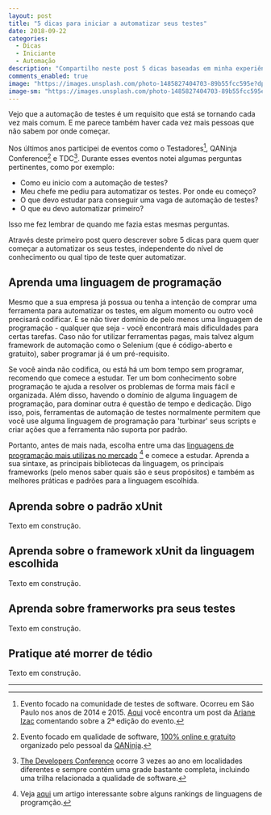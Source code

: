 ```yaml
---
layout: post
title: "5 dicas para iniciar a automatizar seus testes"
date: 2018-09-22
categories:
  - Dicas
  - Iniciante
  - Automação
description: "Compartilho neste post 5 dicas baseadas em minha experiência para quem quer inciar no mundo da automação de testes."
comments_enabled: true
image: "https://images.unsplash.com/photo-1485827404703-89b55fcc595e?dpr=1&auto=format&fit=crop&w=2000&h=1200&q=80&cs=tinysrgb"
image-sm: "https://images.unsplash.com/photo-1485827404703-89b55fcc595e?dpr=1&auto=format&fit=crop&w=500&h=300&q=80&cs=tinysrgb"
---
```


Vejo que a automação de testes é um requisito que está se tornando cada vez mais comum.
E me parece também haver cada vez mais pessoas que não sabem por onde começar.

Nos últimos anos participei de eventos como o Testadores[^Testadores], QANinja Conference[^QANinjaConf] e TDC[^TDC].
Durante esses eventos notei algumas perguntas pertinentes, como por exemplo:

- Como eu inicio com a automação de testes?
- Meu chefe me pediu para automatizar os testes. Por onde eu começo?
- O que devo estudar para conseguir uma vaga de automação de testes?
- O que eu devo automatizar primeiro?

Isso me fez lembrar de quando me fazia estas mesmas perguntas.

Através deste primeiro post quero descrever sobre 5 dicas para quem quer começar a automatizar os seus testes, independente do nível de conhecimento ou qual tipo de teste quer automatizar.

[^TDC]: [The Developers Conference](http://www.thedevelopersconference.com.br) ocorre 3 vezes ao ano em localidades diferentes e sempre contém uma grade bastante completa, incluindo uma trilha relacionada a qualidade de software.
[^Testadores]: Evento focado na comunidade de testes de software. Ocorreu em São Paulo nos anos de 2014 e 2015. [Aqui](http://www.matera.com/br/2015/10/26/testadores-2015-eu-vou/) você encontra um post da [Ariane Izac](https://twitter.com/arianizac) comentando sobre a 2ª edição do evento.
[^QANinjaConf]: Evento focado em qualidade de software, [100% online e gratuito](http://www.qaninjaconference.com/2016/) organizado pelo pessoal da [QANinja](https://qaninja.io/).

## Aprenda uma linguagem de programação

Mesmo que a sua empresa já possua ou tenha a intenção de comprar uma ferramenta para automatizar os testes, em algum momento ou outro você precisará codificar. E se não tiver domínio de pelo menos uma linguagem de programação - qualquer que seja - você encontrará mais dificuldades para certas tarefas. Caso não for utilizar ferramentas pagas, mais talvez algum framework de automação como o Selenium (que é código-aberto e gratuito), saber programar já é um pré-requisito.

Se você ainda não codifica, ou está há um bom tempo sem programar, recomendo que comece a estudar. Ter um bom conhecimento sobre programação te ajuda a resolver os problemas de forma mais fácil e organizada. Além disso, havendo o domínio de alguma linguagem de programação, para dominar outra é questão de tempo e dedicação. Digo isso, pois, ferramentas de automação de testes normalmente permitem que você use alguma linguagem de programação para 'turbinar' seus scripts e criar ações que a ferramenta não suporta por padrão.

Portanto, antes de mais nada, escolha entre uma das [linguagens de programação mais utilizas no mercado](https://www.showmetech.com.br/as-linguagens-de-programacao-mais-usadas-de-2017-ate-julho/) [^Rankings] e comece a estudar. Aprenda a sua sintaxe, as principais bibliotecas da linguagem, os principais frameworks (pelo menos saber quais são e seus propósitos) e também as melhores práticas  e padrões para a linguagem escolhida.

[^Rankings]: Veja [aqui](https://www.showmetech.com.br/as-linguagens-de-programacao-mais-usadas-de-2017-ate-julho/) um artigo interessante sobre alguns rankings de linguagens de programção.

## Aprenda sobre o padrão xUnit

Texto em construção.

## Aprenda sobre o framework xUnit da linguagem escolhida

Texto em construção.

## Aprenda sobre framerworks pra seus testes

Texto em construção.

## Pratique até morrer de tédio

Texto em construção.

-----
